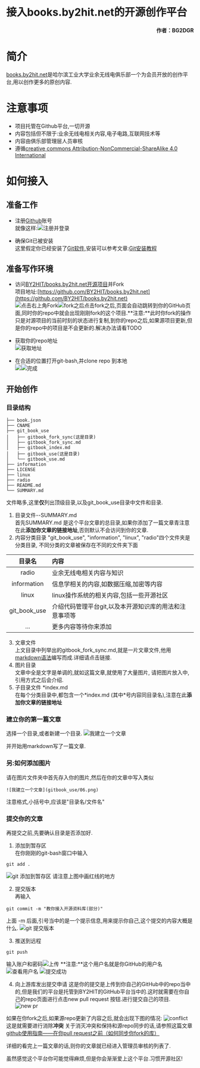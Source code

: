 # 接入books.by2hit.net的开源创作平台
#### <p align="right"> 作者：BG2DGR</p>


# 简介 

[books.by2hit.net](books.by2hit.net)是哈尔滨工业大学业余无线电俱乐部一个为会员开放的创作平台,用以创作更多的原创内容.

# 注意事项

* 项目托管在Github平台,一切开源
* 内容包括但不限于:业余无线电相关内容,电子电路,互联网技术等
* 内容由俱乐部管理层人员审核 
* 遵循[creative commons Attribution-NonCommercial-ShareAlike 4.0 International](https://github.com/BY2HIT/books.by2hit.net/blob/source/LICENSE)

# 如何接入

## 准备工作

* 注册[Github](https://github.com/)账号  
就像这样:![注册并登录](gitbook_use/00_register_github.png)

* 确保Git已被安装  
这里假定你已经安装了[Git软件](https://git-scm.com/),安装可以参考文章:[Git安装教程](https://www.jianshu.com/p/414ccd423efc) 


## 准备写作环境

* 访问[BY2HIT/books.by2hit.net开源项目](https://github.com/BY2HIT/books.by2hit.net)并Fork  
项目地址:[https://github.com/BY2HIT/books.by2hit.net](https://github.com/BY2HIT/books.by2hit.net)  
![点击右上角Fork](gitbook_use/01_fork_project.png)![fork之后](gitbook_use/02_forked.png)点击fork之后,页面会自动跳转到你的GitHub页面,同时你的repo中就会出现刚刚fork的这个项目.**注意:**此时你fork的操作只是对源项目的当前时刻的状态进行复制,到你的repo之后,如果源项目更新,但是你的repo中的项目是不会更新的.解决办法请看TODO
 
* 获取你的repo地址  
![获取地址](gitbook_use/03_clone_url.png)

* 在合适的位置打开git-bash,并clone repo 到本地  
![](gitbook_use/04.png)![完成](gitbook_use/05.png)


## 开始创作
### 目录结构
```
├── book.json
├── CNAME
├── git_book_use
│   ├── gitbook_fork_sync(这是目录)
│   ├── gitbook_fork_sync.md
│   ├── gitbook_index.md
│   ├── gitbook_use(这是目录)
│   └── gitbook_use.md
├── information
├── LICENSE
├── linux
├── radio
├── README.md
└── SUMMARY.md
```   
文件略多,这里**仅**列出顶级目录,以及git_book_use目录中文件和目录.  
1. 目录文件--SUMMARY.md  
首先SUMMARY.md 是这个平台文章的总目录,如果你添加了一篇文章青注意在此**添加你文章的链接地址**,否则默认不会访问到你的文章.  
2. 内容分类目录
"git_book_use", "information", "linux", "radio"四个文件夹是分类目录, 不同分类的文章被保存在不同的文件夹下面

|目录名|内容|
|:-------:|:------------- |
|   radio  |业余无线电相关内容与知识|
|information|信息学相关的内容,如数据压缩,加密等内容|
|linux|linux操作系统的相关内容,包括一些开源社区|
|git_book_use|介绍代码管理平台git,以及本开源知识库的用法和注意事项等|
|...|更多内容等待你来添加|
3. 文章文件  
上文目录中列举出的gitbook_fork_sync.md,就是一片文章文件,他用[markdown语法](https://www.jianshu.com/p/b03a8d7b1719)编写而成.详细请点击链接.  
4. 图片目录  
文章中全是文字是单调的,就如这篇文章,就使用了大量图片, 请把图片放入中,引用方式之后会介绍.  
5. 子目录文件 *index.md  
在每个分类目录中,都包含一个\*index.md \(其中\*号内容同目录名\),注意在此**添加你文章的链接地址**

### 建立你的第一篇文章
选择一个目录,或者新建一个目录.
![我建立一个文章](gitbook_use/06.png)

并开始用markdown写了一篇文章.

### 另:如何添加图片
请在图片文件夹中首先存入你的图片,然后在你的文章中写入类似
```
![我建立一个文章](gitbook_use/06.png)
```
注意格式,小括号中,应该是"目录名/文件名"

### 提交你的文章
再提交之前,先要确认目录是否添加好.
1. 添加到暂存区  
在你刚刚的git-bash窗口中输入  
```
git add .
```
![git 添加到暂存区](gitbook_use/07.png)
请注意上图中画红线的地方  

2. 提交版本   
再输入
```
git commit -m "教你接入开源资料库(部分)"
```
上面 -m 后面,引号当中的是一个提示信息,用来提示你自己,这个提交的内容大概是什么.
![git 提交版本](gitbook_use/08.png)

3. 推送到远程
```
git push
```
输入账户和密码![上传](gitbook_use/09.png)
**注意:**这个用户名就是你GitHub的用户名  
![查看用户名](gitbook_use/10.png)
![提交成功](gitbook_use/11.png)

4. 向上游库发出提交申请
这是你的提交是上传到你自己的GitHub中的repo当中的,但是我们的平台是托管到BY2HIT的GitHub平台当中的.这时就需要在你自己的repo页面进行点击new pull request 按钮.进行提交自己的项目.
![new pr](gitbook_use/12.png)

如果在你fork之后,如果源repo更新了内容之后,就会出现下图的情况:
![conflict](gitbook_use/13.png)
这是就需要进行消除**冲突**
关于消灭冲突和保持和源repo同步的话,请参照这篇文章[github使用指南——在你pull request之前（如何同步你fork的库）](gitbook_fork_sync.md)

详细的看完上一篇文章的话,则你的文章就已经进入管理员审核的列表了.

虽然感觉这个平台你可能觉得麻烦,但是你会渐渐爱上这个平台.习惯开源社区!
